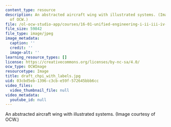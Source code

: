 ```yaml
---
content_type: resource
description: An abstracted aircraft wing with illustrated systems. (Image courtesy
  of OCW.)
file: /ol-ocw-studio-app/courses/16-01-unified-engineering-i-ii-iii-iv-fall-2005-spring-2006/03cbd5eb1396c3cbe59f572645bbb6cc_draft_chpi_with_labels.jpg
file_size: 59842
file_type: image/jpeg
image_metadata:
  caption: ''
  credit: ''
  image-alt: ''
learning_resource_types: []
license: https://creativecommons.org/licenses/by-nc-sa/4.0/
ocw_type: OCWImage
resourcetype: Image
title: draft_chpi_with_labels.jpg
uid: 03cbd5eb-1396-c3cb-e59f-572645bbb6cc
video_files:
  video_thumbnail_file: null
video_metadata:
  youtube_id: null
---
```

An abstracted aircraft wing with illustrated systems. (Image courtesy of OCW.)